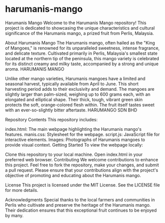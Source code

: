 # harumanis-mango
Harumanis Mango
Welcome to the Harumanis Mango repository! This project is dedicated to showcasing the unique characteristics and cultural significance of the Harumanis mango, a prized fruit from Perlis, Malaysia.

About Harumanis Mango
The Harumanis mango, often hailed as the "King of Mangoes," is renowned for its unparalleled sweetness, intense fragrance, and delicate texture. Cultivated primarily in Perlis, Malaysia's smallest state located at the northern tip of the peninsula, this mango variety is celebrated for its distinct creamy and milky taste, accompanied by a strong and unique aroma. 
HARUMANIS MANGO

Unlike other mango varieties, Harumanis mangoes have a limited and seasonal harvest, typically available from April to June. This short harvesting period adds to their exclusivity and demand. The mangoes are slightly larger than palm-sized, weighing up to 600 grams each, with an elongated and elliptical shape. Their thick, tough, vibrant green skin protects the soft, orange-colored flesh within. The fruit itself tastes sweet with an ever-so-slightly bitter aftertaste. 
HARUMANGO SDN BHD

Repository Contents
This repository includes:

index.html: The main webpage highlighting the Harumanis mango's features.
manis.css: Stylesheet for the webpage.
script.js: JavaScript file for interactive elements.
Images: Photographs of Harumanis mangoes to provide visual context.
Getting Started
To view the webpage locally:

Clone this repository to your local machine.
Open index.html in your preferred web browser.
Contributing
We welcome contributions to enhance this project. Feel free to fork the repository, make your changes, and submit a pull request. Please ensure that your contributions align with the project's objective of promoting and educating about the Harumanis mango.

License
This project is licensed under the MIT License. See the LICENSE file for more details.

Acknowledgments
Special thanks to the local farmers and communities in Perlis who cultivate and preserve the heritage of the Harumanis mango. Their dedication ensures that this exceptional fruit continues to be enjoyed by many.
